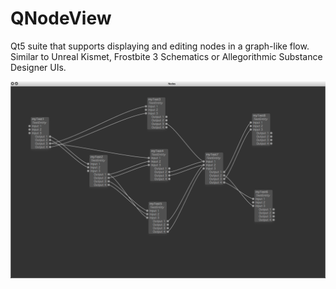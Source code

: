 QNodeView
=========

Qt5 suite that supports displaying and editing nodes in a graph-like flow. Similar to Unreal Kismet, Frostbite 3 Schematics or Allegorithmic Substance Designer UIs.

![Image](Documentation/QNodeView1.png?raw=true)
